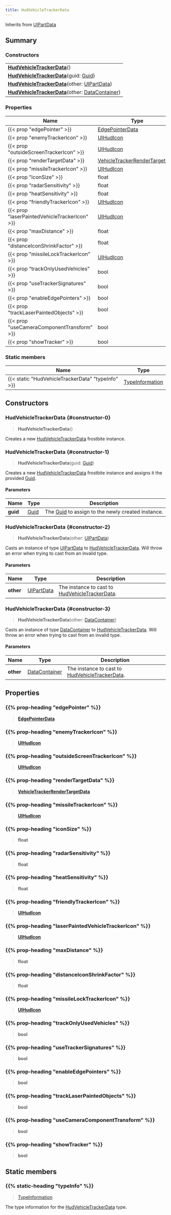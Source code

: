 ```yaml
---
title: HudVehicleTrackerData
---
```


Inherits from 
[UIPartData](/vext/ref/fb/uipartdata)

## Summary
### Constructors
| |
| ----------- |
| **[HudVehicleTrackerData](#constructor-0)**() |
| **[HudVehicleTrackerData](#constructor-1)**(guid: [Guid](/vext/ref/shared/class/guid)) |
| **[HudVehicleTrackerData](#constructor-2)**(other: [UIPartData](/vext/ref/fb/uipartdata)) |
| **[HudVehicleTrackerData](#constructor-3)**(other: [DataContainer](/vext/ref/shared/class/datacontainer)) |

### Properties
| Name | Type |
| ---- | ---- |
| {{< prop "edgePointer" >}} | [EdgePointerData](/vext/ref/fb/edgepointerdata) |
| {{< prop "enemyTrackerIcon" >}} | [UIHudIcon](/vext/ref/fb/uihudicon) |
| {{< prop "outsideScreenTrackerIcon" >}} | [UIHudIcon](/vext/ref/fb/uihudicon) |
| {{< prop "renderTargetData" >}} | [VehicleTrackerRenderTargetData](/vext/ref/fb/vehicletrackerrendertargetdata) |
| {{< prop "missileTrackerIcon" >}} | [UIHudIcon](/vext/ref/fb/uihudicon) |
| {{< prop "iconSize" >}} | float |
| {{< prop "radarSensitivity" >}} | float |
| {{< prop "heatSensitivity" >}} | float |
| {{< prop "friendlyTrackerIcon" >}} | [UIHudIcon](/vext/ref/fb/uihudicon) |
| {{< prop "laserPaintedVehicleTrackerIcon" >}} | [UIHudIcon](/vext/ref/fb/uihudicon) |
| {{< prop "maxDistance" >}} | float |
| {{< prop "distanceIconShrinkFactor" >}} | float |
| {{< prop "missileLockTrackerIcon" >}} | [UIHudIcon](/vext/ref/fb/uihudicon) |
| {{< prop "trackOnlyUsedVehicles" >}} | bool |
| {{< prop "useTrackerSignatures" >}} | bool |
| {{< prop "enableEdgePointers" >}} | bool |
| {{< prop "trackLaserPaintedObjects" >}} | bool |
| {{< prop "useCameraComponentTransform" >}} | bool |
| {{< prop "showTracker" >}} | bool |

### Static members
| Name | Type |
| ---- | ---- |
| {{< static "HudVehicleTrackerData" "typeInfo" >}} | [TypeInformation](/vext/ref/shared/class/typeinformation) |

## Constructors
### HudVehicleTrackerData {#constructor-0}
> **HudVehicleTrackerData**()

Creates a new [HudVehicleTrackerData](/vext/ref/fb/hudvehicletrackerdata) frostbite instance.

### HudVehicleTrackerData {#constructor-1}
> **HudVehicleTrackerData**(guid: [Guid](/vext/ref/shared/class/guid))

Creates a new [HudVehicleTrackerData](/vext/ref/fb/hudvehicletrackerdata) frostbite instance and assigns it the provided [Guid](/vext/ref/shared/class/guid).

#### Parameters
| Name | Type | Description |
| ---- | ---- | ----------- |
| **guid** | [Guid](/vext/ref/shared/class/guid) | The [Guid](/vext/ref/shared/class/guid) to assign to the newly created instance. |

### HudVehicleTrackerData {#constructor-2}
> **HudVehicleTrackerData**(other: [UIPartData](/vext/ref/fb/uipartdata))

Casts an instance of type [UIPartData](/vext/ref/fb/uipartdata) to [HudVehicleTrackerData](/vext/ref/fb/hudvehicletrackerdata). Will throw an error when trying to cast from an invalid type.

#### Parameters
| Name | Type | Description |
| ---- | ---- | ----------- |
| **other** | [UIPartData](/vext/ref/fb/uipartdata) | The instance to cast to [HudVehicleTrackerData](/vext/ref/fb/hudvehicletrackerdata). |

### HudVehicleTrackerData {#constructor-3}
> **HudVehicleTrackerData**(other: [DataContainer](/vext/ref/shared/class/datacontainer))

Casts an instance of type [DataContainer](/vext/ref/shared/class/datacontainer) to [HudVehicleTrackerData](/vext/ref/fb/hudvehicletrackerdata). Will throw an error when trying to cast from an invalid type.

#### Parameters
| Name | Type | Description |
| ---- | ---- | ----------- |
| **other** | [DataContainer](/vext/ref/shared/class/datacontainer) | The instance to cast to [HudVehicleTrackerData](/vext/ref/fb/hudvehicletrackerdata). |

## Properties
### {{% prop-heading "edgePointer" %}}
> **[EdgePointerData](/vext/ref/fb/edgepointerdata)**

### {{% prop-heading "enemyTrackerIcon" %}}
> **[UIHudIcon](/vext/ref/fb/uihudicon)**

### {{% prop-heading "outsideScreenTrackerIcon" %}}
> **[UIHudIcon](/vext/ref/fb/uihudicon)**

### {{% prop-heading "renderTargetData" %}}
> **[VehicleTrackerRenderTargetData](/vext/ref/fb/vehicletrackerrendertargetdata)**

### {{% prop-heading "missileTrackerIcon" %}}
> **[UIHudIcon](/vext/ref/fb/uihudicon)**

### {{% prop-heading "iconSize" %}}
> **float**

### {{% prop-heading "radarSensitivity" %}}
> **float**

### {{% prop-heading "heatSensitivity" %}}
> **float**

### {{% prop-heading "friendlyTrackerIcon" %}}
> **[UIHudIcon](/vext/ref/fb/uihudicon)**

### {{% prop-heading "laserPaintedVehicleTrackerIcon" %}}
> **[UIHudIcon](/vext/ref/fb/uihudicon)**

### {{% prop-heading "maxDistance" %}}
> **float**

### {{% prop-heading "distanceIconShrinkFactor" %}}
> **float**

### {{% prop-heading "missileLockTrackerIcon" %}}
> **[UIHudIcon](/vext/ref/fb/uihudicon)**

### {{% prop-heading "trackOnlyUsedVehicles" %}}
> **bool**

### {{% prop-heading "useTrackerSignatures" %}}
> **bool**

### {{% prop-heading "enableEdgePointers" %}}
> **bool**

### {{% prop-heading "trackLaserPaintedObjects" %}}
> **bool**

### {{% prop-heading "useCameraComponentTransform" %}}
> **bool**

### {{% prop-heading "showTracker" %}}
> **bool**

## Static members
### {{% static-heading "typeInfo" %}}
> [TypeInformation](/vext/ref/shared/class/typeinformation)

The type information for the [HudVehicleTrackerData](/vext/ref/fb/hudvehicletrackerdata) type.

